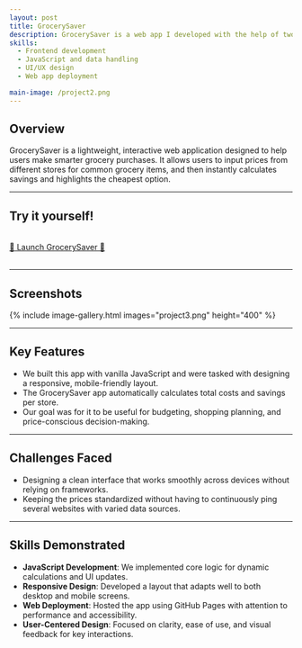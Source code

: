 ```yaml
---
layout: post
title: GrocerySaver
description: GrocerySaver is a web app I developed with the help of two other Software Engineering students to help users compare grocery prices across stores and make cost-effective shopping decisions. It calculates savings and visualizes price differences based on user input.
skills: 
  - Frontend development
  - JavaScript and data handling
  - UI/UX design
  - Web app deployment

main-image: /project2.png
---
```


## Overview

GrocerySaver is a lightweight, interactive web application designed to help users make smarter grocery purchases. It allows users to input prices from different stores for common grocery items, and then instantly calculates savings and highlights the cheapest option.

---

## Try it yourself!

<br>
<a href="https://admanim9342.github.io/Grocery-Cost-Comparison-App/" class="button-outline" target="_blank">
  🚀 Launch GrocerySaver 🚀
</a>
<br><br>

---

## Screenshots

{% include image-gallery.html images="project3.png" height="400" %}

---

## Key Features

- We built this app with vanilla JavaScript and were tasked with designing a responsive, mobile-friendly layout.
- The GrocerySaver app automatically calculates total costs and savings per store.
- Our goal was for it to be useful for budgeting, shopping planning, and price-conscious decision-making.

---

## Challenges Faced

- Designing a clean interface that works smoothly across devices without relying on frameworks.
- Keeping the prices standardized without having to continuously ping several websites with varied data sources.

---

## Skills Demonstrated

- **JavaScript Development**: We implemented core logic for dynamic calculations and UI updates.
- **Responsive Design**: Developed a layout that adapts well to both desktop and mobile screens.
- **Web Deployment**: Hosted the app using GitHub Pages with attention to performance and accessibility.
- **User-Centered Design**: Focused on clarity, ease of use, and visual feedback for key interactions.

